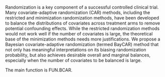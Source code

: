 Randomization is a key component of a successful controlled clinical trial. Many covariate-adaptive randomization (CAR) methods, including the restricted and minimization randomization methods, have been developed to balance the distributions of covariates across treatment arms to remove potential confounding effects. While the restricted randomization methods would not work well if the number of covariates is large, the theoretical base of the minimization methods needs more justifications. We propose a Bayesian covariate-adaptive randomization (termed BayCAR) method that not only has meaningful interpretations on its biasing randomization probability, but also achieves desirable overall and marginal balances, especially when the number of covariates to be balanced is large.

The main function is FUN.BCAR.
